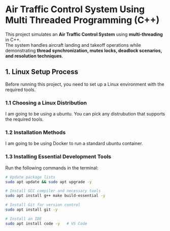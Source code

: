 # Air Traffic Control System Using Multi Threaded Programming (C++)

This project simulates an **Air Traffic Control System** using **multi-threading** in C++.  
The system handles aircraft landing and takeoff operations while demonstrating **thread synchronization, mutex locks, deadlock scenarios, and resolution techniques**.

## **1. Linux Setup Process**
Before running this project, you need to set up a Linux environment with the required tools.

### **1.1 Choosing a Linux Distribution**
I am going to be using a ubuntu. You can pick any distrubution that supports the required tools.

### **1.2 Installation Methods**
I am going to be using Docker to run a standard ubuntu container.  

### **1.3 Installing Essential Development Tools**
Run the following commands in the terminal:

```sh
# Update package lists
sudo apt update && sudo apt upgrade -y

# Install GCC compiler and necessary tools
sudo apt install g++ make build-essential -y

# Install Git for version control
sudo apt install git -y

# Install an IDE 
sudo apt install code -y   # VS Code